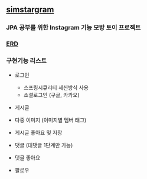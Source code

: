 ## [simstargram](https://github.com/jonghyeon95/simstargram)
### JPA 공부를 위한 Instagram 기능 모방 토이 프로젝트

### [ERD](https://github.com/jonghyeon95/simstargram.git)


### 구현기능 리스트
* 로그인
  * 스프링시큐리티 세션방식 사용
  * 소셜로그인 (구글, 카카오)

* 게시글
 * 다중 이미지 (이미지별 멤버 태그)
 * 게시글 좋아요 및 저장
 * 댓글 (대댓글 1단계만 가능)
 * 댓글 좋아요
 
* 팔로우
